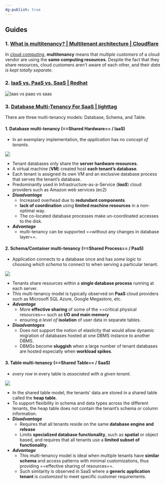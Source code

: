 ```yaml
---
dg-publish: true
---
```

## Guides

### 1. [What is multitenancy? | Multitenant architecture | Cloudflare](https://www.cloudflare.com/learning/cloud/what-is-multitenancy/)

In [cloud computing](https://www.cloudflare.com/learning/cloud/what-is-the-cloud/), **multitenancy** means that *multiple customers* of a cloud vendor are using the **same computing resources**. Despite the fact that they share resources, cloud customers aren't aware of each other, and their *data is kept totally separate*.

### 2. [IaaS vs. PaaS vs. SaaS | Redhat](https://www.redhat.com/en/topics/cloud-computing/iaas-vs-paas-vs-saas)

![Iaas vs paas vs saas](https://www.redhat.com/cms/managed-files/iaas-paas-saas-diagram5.1-1638x1046.png)

### 3. [Database Multi-Tenancy For SaaS | lighttag](https://www.lighttag.io/blog/database-multi-tenancy/) 

There are three multi-tenancy models: Database, Schema, and Table.

#### 1. **Database multi-tenancy** (==Shared Hardware== / IaaS)

- In an exemplary implementation, the _application_ has no _concept of tenants_.

![](https://www.lighttag.io/static/02cf3240c52ce2094f67498f767b969a/fcda8/db_diagram.png)

- Tenant databases only share the **server hardware resources**.
- A virtual machine (**VM**) created host **each tenant’s database**.
- Each tenant is assigned its own VM and an exclusive database process that serves the tenant’s database.
- Predominantly used in Infrastructure-as-a-Service (***IaaS***) cloud providers such as Amazon web services (ec2)
- ***Disadvantage***
    - Increased overhead due to **redundant components**
    - **lack of coordination** using **limited machine resources** in a non-optimal way.
    - The co-located database processes make un-coordinated accesses to the disk.
- ***Advantage***
    - multi-tenancy can be supported ==without any changes in database layer==.

#### 2. **Schema/Container multi-tenancy** (==Shared Process== / PaaS)

- Application connects to a database once and has _some logic_ to choosing _which schema_ to connect to when serving a particular tenant.

![](https://www.lighttag.io/static/990b4b1a9cffdb9494bd2828928286d6/2b727/schema_diagram.png)

- Tenants share resources within a **single database process** running at each server.
- This multi-tenancy model is typically observed on **PaaS** cloud providers such as Microsoft SQL Azure, Google Megastore, etc.
- ***Advantage***
    - More **effective sharing** of some of the ==critical physical resources== such as **I/O and main memory**
    - ensuring *a level of* **isolation** of user data in separate tables.
- ***Disadvantages***
    - Does not support the notion of elasticity that would allow dynamic migration of databases hosted at one DBMS instance to another DBMS.
    - DBMSs become **sluggish** when a large number of tenant databases are hosted especially when **workload spikes**.


#### 3. **Table multi-tenancy** (==Shared Table== / SaaS)

- _every row_ in every table is _associated with a given tenant._

![](https://www.lighttag.io/static/dd3c42f9c140a5b1224c379f8cd8096c/6bdcf/table_diagram1.png)

- In the shared table model, the tenants’ data are stored in a shared table called the **heap table**.
- To support flexibility in schema and data types across the different tenants, the heap table does not contain the tenant’s schema or column information.
- ***Disadvantage***
    - Requires that all tenants reside on the same **database engine and release**
    - Limits **specialized database functionality**, such as **spatial** or object based, and requires that all tenants use a **limited subset of functionality**.
- ***Advantage***
    - This multi-tenancy model is ideal when multiple tenants have **similar schema** and access patterns with minimal customizations, thus providing ==effective sharing of resources==.
    - Such similarity is observed in SaaS where a **generic application tenant** is *customized* to meet specific customer requirements.

